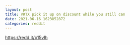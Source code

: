 ```yaml
--- 
layout: post 
title: VRTX pick it up on discount while you still can 
date: 2021-06-16 1623852872 
categories: reddit 
--- 
```

https://redd.it/o15vlh